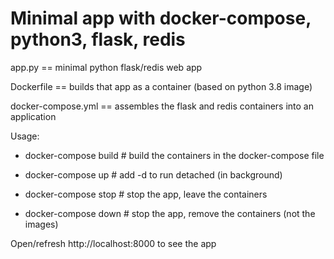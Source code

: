 # Minimal app with docker-compose, python3, flask, redis

app.py == minimal python flask/redis web app

Dockerfile ==  builds that app as a container (based on python 3.8 image)

docker-compose.yml == assembles the flask and redis containers into an application

Usage:

* docker-compose build  # build the containers in the docker-compose file

* docker-compose up  # add -d to run detached (in background)

* docker-compose stop  # stop the app, leave the containers

* docker-compose down  # stop the app, remove the containers (not the images)

Open/refresh http://localhost:8000 to see the app
